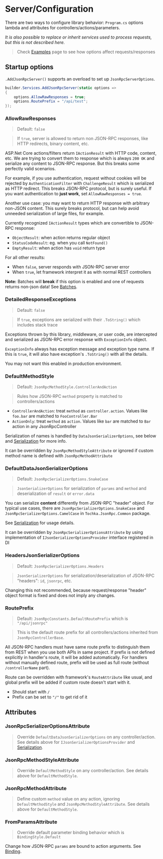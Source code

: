 # Server/Configuration

There are two ways to configure library behavior: `Program.cs` options lambda and attributes for controllers/actions/parameters.

*It is also possible to replace or inherit services used to process requests, but this is not described here.*

> Check [Examples](examples) page to see how options affect requests/responses

## Startup options

`.AddJsonRpcServer()` supports an overload to set up `JsonRpcServerOptions`.

```cs
builder.Services.AddJsonRpcServer(static options =>
{
    options.AllowRawResponses = true;
    options.RoutePrefix = "/api/test";
});
```

### AllowRawResponses

> Default: `false`

> If `true`, server is allowed to return non JSON-RPC responses, like HTTP redirects, binary content, etc.

ASP.Net Core actions/filters return `IActionResult` with HTTP code, content, etc.
We are trying to convert them to response which is always `200 OK` and serialize any content to JSON-RPC response.
But this breaks some perfectly valid scenarios.

For example, if you use authentication, request without cookies will be rejected by `AuthenticationFilter` with `ChallengeResult` which is serialized as
HTTP redirect. This breaks JSON-RPC protocol, but is surely useful. If you want authentication to **just work**, set `AllowRawResponses = true`.

Another use case: you may want to return HTTP response with arbitrary non-JSON content. This surely breaks protocol,
but can help avoid unneeded serialization of large files, for example.

Currently recognized `IActionResult` types which are convertible to JSON-RPC response:

* `ObjectResult`: when action returns regular object
* `StatusCodeResult`: eg. when you call `NotFound()`
* `EmptyResult`: when action has `void` return type

For all other results:

* When `false`, server responds with JSON-RPC server error
* When `true`, let framework interpret it as with normal REST controllers

**Note:** Batches will **break** if this option is enabled and one of requests returns non-json data! See [Batches](batches).

### DetailedResponseExceptions

> Default: `false`

> If `true`, exceptions are serialized with their `.ToString()` which includes stack trace

Exceptions thrown by this library, middleware, or user code, are intercepted and serialized as JSON-RPC error response with `ExceptionInfo` object.

`ExceptionInfo` always has exception message and exception type name.
If this is `true`, it will also have exception's `.ToString()` with all the details.

You may not want this enabled in production environment.

### DefaultMethodStyle

> Default: `JsonRpcMethodStyle.ControllerAndAction`

> Rules how JSON-RPC `method` property is matched to controllers/actions

* `ControllerAndAction`: treat `method` as `controller.action`. Values like `foo.bar` are matched to `FooController.Bar`
* `ActionOnly`: treat `method` as `action`. Values like `bar` are matched to `Bar` action in any JsonRpcController

Serialization of names is handled by `DataJsonSerializerOptions`, see below and [Serialization](serialization) for more info.

It can be overridden by `JsonRpcMethodStyleAttribute` or ignored if custom method name is defined with `JsonRpcMethodAttribute`

### DefaultDataJsonSerializerOptions

> Default: `JsonRpcSerializerOptions.SnakeCase`

> `JsonSerializerOptions` for serialization of `params` and `method` and deserialization of `result` or `error.data`

You can serialize **content** differently from JSON-RPC "header" object.
For typical use cases, there are `JsonRpcSerializerOptions.SnakeCase` and `JsonRpcSerializerOptions.CamelCase` in `Tochka.JsonRpc.Common` package.

See [Serialization](serialization) for usage details.

It can be overridden by `JsonRpcSerializerOptionsAttribute` by using implementation of `IJsonSerializerOptionsProvider` interface registered in DI

### HeadersJsonSerializerOptions

> Default: `JsonRpcSerializerOptions.Headers`

> `JsonSerializerOptions` for serialization/deserialization of JSON-RPC "headers": `id`, `jsonrpc`, etc.

Changing this not recommended, because request/response "header" object format is fixed and does not imply any changes.

### RoutePrefix

> Default: `JsonRpcConstants.DefaultRoutePrefix` which is `"/api/jsonrpc"`

> This is the default route prefix for all controllers/actions inherited from `JsonRpcControllerBase`.

All JSON-RPC handlers must have same route prefix to distinguish them from REST when you use both APIs in same project. If prefix is not defined explicitly in handler's route, it will be added automatically. For handlers without manually defined route, prefix will be used as full route (without `/controllerName` part).

Route can be overridden with framework's `RouteAttribute` like usual, and global prefix will be added if custom route doesn't start with it.

* Should start with `/`
* Prefix can be set to `"/"` to get rid of it

## Attributes

### JsonRpcSerializerOptionsAttribute

> Override `DefaultDataJsonSerializerOptions` on any controller/action. See details above for `IJsonSerializerOptionsProvider` and [Serialization](serialization).

### JsonRpcMethodStyleAttribute

> Override `DefaultMethodStyle` on any controller/action. See details above for `DefaultMethodStyle`.

### JsonRpcMethodAttribute

> Define custom `method` value on any action, ignoring `DefaultMethodStyle` and `JsonRpcMethodStyleAttribute`. See details above for `DefaultMethodStyle`.

### FromParamsAttribute

> Override default parameter binding behavior which is `BindingStyle.Default`

Change how JSON-RPC `params` are bound to action arguments. See [Binding](binding).
